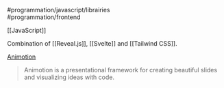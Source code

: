 #programmation/javascript/librairies  
#programmation/frontend 

[[JavaScript]]

Combination of [[Reveal.js]], [[Svelte]] and [[Tailwind CSS]].

[Animotion](https://animotion.pages.dev)
> Animotion is a presentational framework for creating beautiful slides and visualizing ideas with code.
